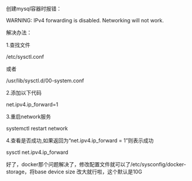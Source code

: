 创建mysql容器时报错：

WARNING: IPv4 forwarding is disabled. Networking will not work.

解决办法：

1.查找文件

/etc/sysctl.conf

或者

/usr/lib/sysctl.d/00-system.conf

2.添加以下代码

net.ipv4.ip_forward=1

3.重启network服务

systemctl restart network

4.查看是否成功,如果返回为“net.ipv4.ip_forward = 1”则表示成功

sysctl net.ipv4.ip_forward

好了，docker那个问题解决了，修改配置文件就可以了/etc/sysconfig/docker-storage，将base device size 改大就行啦，这个默认是10G